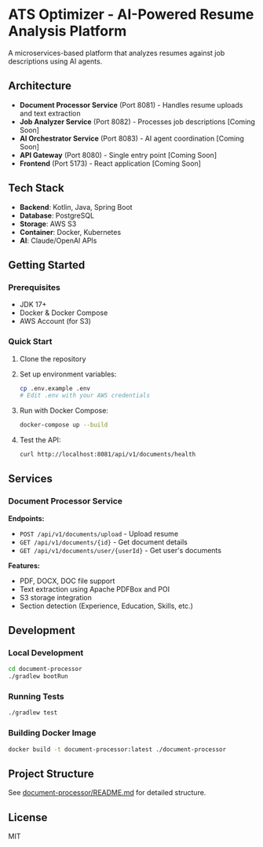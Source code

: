# ATS Optimizer - AI-Powered Resume Analysis Platform

A microservices-based platform that analyzes resumes against job descriptions using AI agents.

## Architecture

- **Document Processor Service** (Port 8081) - Handles resume uploads and text extraction
- **Job Analyzer Service** (Port 8082) - Processes job descriptions [Coming Soon]
- **AI Orchestrator Service** (Port 8083) - AI agent coordination [Coming Soon]
- **API Gateway** (Port 8080) - Single entry point [Coming Soon]
- **Frontend** (Port 5173) - React application [Coming Soon]

## Tech Stack

- **Backend**: Kotlin, Java, Spring Boot
- **Database**: PostgreSQL
- **Storage**: AWS S3
- **Container**: Docker, Kubernetes
- **AI**: Claude/OpenAI APIs

## Getting Started

### Prerequisites
- JDK 17+
- Docker & Docker Compose
- AWS Account (for S3)

### Quick Start

1. Clone the repository
2. Set up environment variables:
   ```bash
   cp .env.example .env
   # Edit .env with your AWS credentials
   ```

3. Run with Docker Compose:
   ```bash
   docker-compose up --build
   ```

4. Test the API:
   ```bash
   curl http://localhost:8081/api/v1/documents/health
   ```

## Services

### Document Processor Service

**Endpoints:**
- `POST /api/v1/documents/upload` - Upload resume
- `GET /api/v1/documents/{id}` - Get document details
- `GET /api/v1/documents/user/{userId}` - Get user's documents

**Features:**
- PDF, DOCX, DOC file support
- Text extraction using Apache PDFBox and POI
- S3 storage integration
- Section detection (Experience, Education, Skills, etc.)

## Development

### Local Development

```bash
cd document-processor
./gradlew bootRun
```

### Running Tests

```bash
./gradlew test
```

### Building Docker Image

```bash
docker build -t document-processor:latest ./document-processor
```

## Project Structure

See [document-processor/README.md](document-processor/README.md) for detailed structure.

## License

MIT
